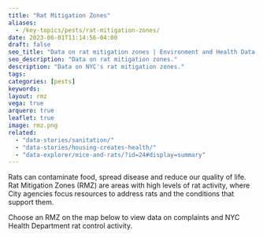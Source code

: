 ```yaml
---
title: "Rat Mitigation Zones"
aliases:
  - /key-topics/pests/rat-mitigation-zones/
date: 2023-06-01T11:14:56-04:00
draft: false
seo_title: "Data on rat mitigation zones | Environment and Health Data Portal"
seo_description: "Data on rat mitigation zones."
description: "Data on NYC's rat mitigation zones."
tags:
categories: [pests]
keywords:
layout: rmz
vega: true
arquero: true
leaflet: true
image: rmz.png
related:
  - "data-stories/sanitation/"
  - "data-stories/housing-creates-health/"
  - "data-explorer/mice-and-rats/?id=24#display=summary"
---
```


Rats can contaminate food, spread disease and reduce our quality of life. Rat Mitigation Zones (RMZ) are areas with high levels of rat activity, where City agencies focus resources to address rats and the conditions that support them.

Choose an RMZ on the map below to view data on complaints and NYC Health Department rat control activity.

